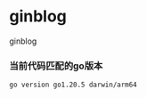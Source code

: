 # ginblog
ginblog

### 当前代码匹配的go版本
```bianpeijiang@bianpeiangdeMBP ginblog % go version
go version go1.20.5 darwin/arm64
```
